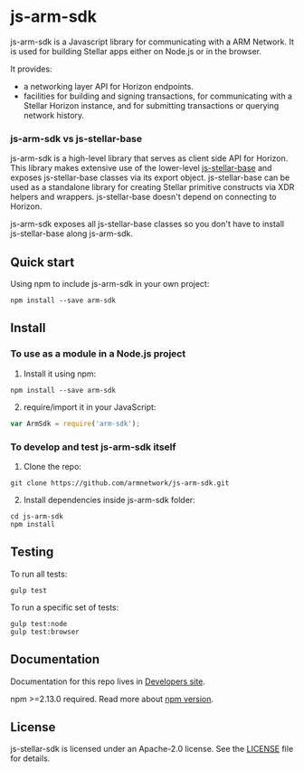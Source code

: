 # js-arm-sdk

js-arm-sdk is a Javascript library for communicating with a ARM Network. It is used for building Stellar apps either on Node.js or in the browser.

It provides:
- a networking layer API for Horizon endpoints.
- facilities for building and signing transactions, for communicating with a Stellar Horizon instance, and for submitting transactions or querying network history.

### js-arm-sdk vs js-stellar-base

js-arm-sdk is a high-level library that serves as client side API for Horizon. This library makes extensive use of the lower-level [js-stellar-base](https://github.com/stellar/js-stellar-base) and exposes js-stellar-base classes via its export object.  js-stellar-base can be used as a standalone library for creating Stellar primitive constructs via XDR helpers and wrappers. js-stellar-base doesn't depend on connecting to Horizon.

js-arm-sdk exposes all js-stellar-base classes so you don't have to install js-stellar-base along js-arm-sdk.

## Quick start

Using npm to include js-arm-sdk in your own project:
```shell
npm install --save arm-sdk
```

## Install

### To use as a module in a Node.js project
1. Install it using npm:
  ```shell
  npm install --save arm-sdk
  ```

2. require/import it in your JavaScript:
  ```js
  var ArmSdk = require('arm-sdk');
  ```

### To develop and test js-arm-sdk itself
1. Clone the repo:
  ```shell
  git clone https://github.com/armnetwork/js-arm-sdk.git
  ```

2. Install dependencies inside js-arm-sdk folder:
  ```shell
  cd js-arm-sdk
  npm install
  ```

## Testing
To run all tests:
```shell
gulp test
```

To run a specific set of tests:
```shell
gulp test:node
gulp test:browser
```

## Documentation
Documentation for this repo lives in [Developers site](https://armnetwork.github.io/arm-docs).

npm >=2.13.0 required.
Read more about [npm version](https://docs.npmjs.com/cli/version).

## License
js-stellar-sdk is licensed under an Apache-2.0 license. See the [LICENSE](https://github.com/stellar/js-stellar-sdk/blob/master/LICENSE) file for details.
